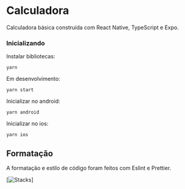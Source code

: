 # Calculadora
Calculadora básica construída com React Native, TypeScript e Expo.

### Inicializando

Instalar bibliotecas:
```
yarn
```

Em desenvolvimento:
```
yarn start
```

Inicializar no android:
```
yarn android
```

Inicializar no ios:
```
yarn ios
```

## Formatação
A formatação e estilo de código foram feitos com Eslint e Prettier.

[![Stacks](https://skillicons.dev/icons?i=react,ts,git,github&perline=3)]
